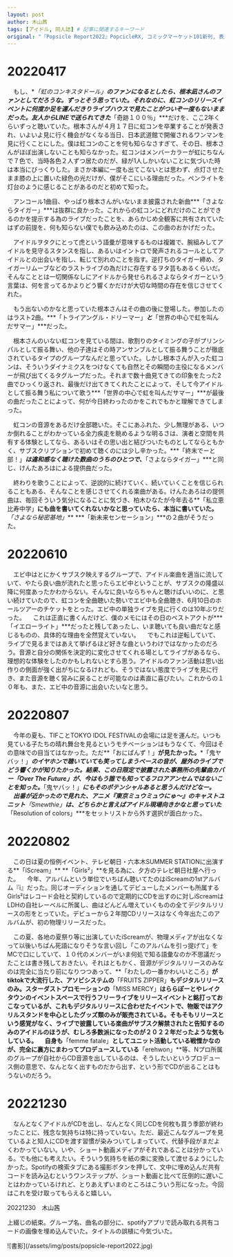 ```yaml
---
layout: post
author: 木山茜
tags: [アイドル, 同人誌] # 記事に関連するキーワード
original: "『Popsicle Report2022』PopcicleRX, コミックマーケット101新刊, 表紙イラスト：きた～のゆ～すけ, 2022年12月" # 初出情報
---
```

# 20220417
　もし、**「虹のコンキスタドール」**のファンになるとしたら、根本凪さんのファンとしてだろうな。ずっとそう思っていた。それなのに、虹コンのリリースイベントに何度か足を運んだきりライブハウスで見たことがついぞ一度もないままだった。友人からLINEで送られてきた***「奇跡１００％」***だけを、ここ2年くらいずっと聴いていた。根本さんが４月１７日に虹コンを卒業することが発表され、いよいよ見に行く機会がなくなる当日、日本武道館で開催されるワンマンを見に行くことにした。僕は虹コンのことを何も知らなさすぎて、その日、根本さんがほぼ出演しないことも知らなかった。虹コンはメンバーカラーが虹にちなんで７色で、当時各色２人ずつ居たのだが、緑が1人しかいないことに気づいた時は本当にびっくりした。まさか本編に一度も出てこないとは思わず、点灯させたまま膝の上に置いた緑色の光だけが、僕がそこにいる理由だった。ペンライトを灯台のように感じることがあるのだと初めて知った。

　アンコール1曲目、やっぱり根本さんがいないまま披露された新曲***「さよならタイガー」***は抜群に良かった。これからの虹コンにどれだけのことができるのかを提示する為のライブだったことを、あらかじめ全観客に共有されていたはずの前提を、何も知らない僕でも飲み込めたのは、この曲のおかげだった。

　アイドルヲタクにとって虎という語彙が意味するものは複雑で、腕組みしてアイドルを見守るスタンスを指し、あるいはイントロで発声されるコールとしてアイドルとの出会いを指し、転じて別れのことを指す。逆打ちのタイガー締め、タイガーリムーブなどのラストライブの為だけに存在するヲタ芸もあるくらいだ。そんなこととは一切関係なしにアイドルから発せられるさよならタイガーという言葉は、何を言ってるかよりどう響くかだけが大切な時間の存在を信じさせてくれた。

　もう出ないのかなと思っていた根本さんはその曲の後に登場した。参加したのはラスト2曲。***「トライアングル・ドリーマー」***と***「世界の中心で虹を叫んだサマー」***だった。

　根本さんのいない虹コンを見ている間は、歌割りのタイミングの子がプリンシパルとして振る舞い、他の子達はその時アンサンブルとして振る舞うことが徹底されているタイプのグループなんだと思っていた。しかし根本さんが入った虹コンは、そういうダイナミクスをつけなくても自然とその瞬間の主役になるメンバーが飛び出てくるタグループだった。それまで数十曲見てきての印象をたった2曲でひっくり返され、最後だけ出てきてくれたことによって、そして今アイドルとして振る舞う私について歌う***「世界の中心で虹を叫んだサマー」***が最後の曲だったことによって、何が今日終わったのかをこれでもかと理解できてしまった。

　虹コンの音源をあるだけ全部聴いた。そこにあふれた、少し無理がある、いつか倒れることがわかっている全力疾走を眺めるような明るさは、演者と空間を共有する体験としてなら、あるいはその思い出と結びついたものとしてならともかく、サブスクリプションで初めて聴くのには少し辛かった。***「終末でーと部！」***は違和感なく聴けた数曲のうちのひとつで、***「さよならタイガー」***と同じ、けんたあろはによる提供曲だった。

　終わりを歌うことによって、逆説的に続けていく、続いていくことを信じられることもある、そんなことを感じさせてくれる楽曲がある。けんたあろはの提供曲は、毎回そういう気分になることに気づき、柏木ひなたが今年去る**「私立恵比寿中学」**にも曲を書いてくれないかなと思っていたら、本当に書いていた。***「さよなら秘密基地」*** ***「新未来センセーション」***の２曲がそうだった。
# 20220610
　エビ中はとにかくサブスク映えするグループで、アイドル楽曲を適当に流していて、やたら良い曲が流れたと思ったらエビ中ということが、サブスクの隆盛以降に何度あったかわからない。そんなに良いならちゃんと聴けばいいのに、と思い続けていたので、虹コンを全曲聴いた勢いでエビ中も全曲聴き、6月10日のホールツアーのチケットをとった。エビ中の単独ライブを見に行くのは10年ぶりだった。
　これは正直に書くんだけど、僕のメモにはその日のベストアクトが***「イエローライト」***だったと残してあったし、いま聴いても良い曲だなと感じるものの、具体的な理由を全然覚えていない。
　でもこれは逆転していて、ライブで見るまではあえて挙げるほど好きな曲というわけではなかったのだろう。音源と自分の関係を決定的に変化させてくれる場としてライブがあるなら、理想的な体験をしたのかもしれないとすら思う。アイドルのファン活動は思い出作りの側面が強く出がちになるけれども、そうではない態度でライブを見に行き、また音源を聴く営みに戻ることが可能なのは素直に喜びたい。これからの１０年も、また、エビ中の音源に出会いたいなと思う。
# 20220807
　今年の夏も、TIFことTOKYO IDOL FESTIVALの会場には足を運んだ。いつも見ている子たちの晴れ舞台を見るというモチベーションはもうなくて、今回はその意味での目当てはなかった。ただ**「おにぱんず！」**が見たかった。***「鬼ヤバッ！」***のイヤホンで聴いていても笑ってしまうベースの音が、屋外のライブでどう響くかが知りたかった。結果、この日限定で披露された事務所の先輩曲カバー「Over The Future」が、今はもう誰でも知ってるフロアアンセムではないことを知った。***「鬼ヤバッ！」***にもそのポテンシャルあると思うんだけどなー。
　出番が近かったので見れた、アニメ『東京ミュウミュウにゅ〜』のキャストユニット**「Smewthie」**は、どちらかと言えばアイドル現場向きかなと思っていた***「Resolution of colors」***をセットリストから外す選択が面白かった。
# 20220802
　この日は夏の恒例イベント、テレビ朝日・六本木SUMMER STATIONに出演する**「iScream」** **「Girls²」**を見る為に、夕方のテレビ朝日社屋へ行った。
　今年、アルバムという単位でいちばん聴いてたのはiScreamの1stアルバム『i』だった。同じオーディションを通してデビューしたメンバーも所属するGirls²はレコード会社と契約しているので定期的にCDを出すのに対しiScreamはLDHの自社レーベルに所属し、曲はどんどん増えていくものの全てデジタルリリースの形をとっていた。デビューから２年間CDリリースはなく今年出たこのアルバムが、初の物理リリースだった。

　この夏、各地の夏祭り等に出演していたiScreamが、物理メディアが出なくなって以後いちばん死語になりそうな言い回し「このアルバムを引っ提げて」をMCで口にしていて、１０代のメンバーがいま何処で知る語彙なのか不思議だったことは書き残しておきたい。それはともかく、音源がデジタルリリースのみなのは完全に当たり前になりつつあって、**「わたしの一番かわいいところ」**がtiktokで大流行した、アソビシステムの**「FRUITS ZIPPER」**もデジタルリリースのみ。スターダストプロモーションの**「MISS MERCY」**はららぽーとやレイクタウンのイベントスペースで行うフリーライブをリリースイベントと銘打っておこなっているが、これもデジタルリリースに合わせたイベントで、物販ではアクリルスタンドを中心としたグッズ類のみが販売されている。そもそもリリースという感覚がなく、ライブで披露している楽曲がサブスク解禁されたと告知するのみのアイドルのほうが、むしろ多数派になったのが２０２２年だったような気もしている。
　自身も**「femme fatale」**としてユニット活動している戦慄かなのが、完全に裏方にまわってプロデュースしている**「erehwon」**等、Nプロ所属のグループが自社からCD音源を出しているのは、そうしたいというプロデュース側の意思で、なんとなく出すものだから出す、という形でCDが出ることはもうないのだろう。
# 20221230
　なんとなくアイドルがCDを出し、なんとなく同じCDを何枚も買う季節が終わったことに、残念な気持ちは特に持っていない。ただ、最近こんなグループを見ているよと知人にCDを渡す習慣が染みついてしまっていて、代替手段がまだよくわかっていない。いや、ショート動画メディアがそれであることは分かっている。でも他にも考えたい。そういう気持ちを紙の束に変換して渡せるようにしたかった。Spotifyの検索タブにある撮影ボタンを押して、文中に埋め込んだ共有コードを読み込むというワンステップが、ショート動画と比べて圧倒的に遅いことはわかっているけれど、とりあえずいまのところはこういう形になった。今回はこれを受け取ってもらえると嬉しい。

20221230　木山茜

<p class="caption">上綴じの紙束。グループ名、曲名の部分に、spotifyアプリで読み取れる共有コードの画像を埋め込んでいた。タイトルの誤植に今気づいた。</p>
![書影](/assets/img/posts/popsicle-report2022.jpg)


